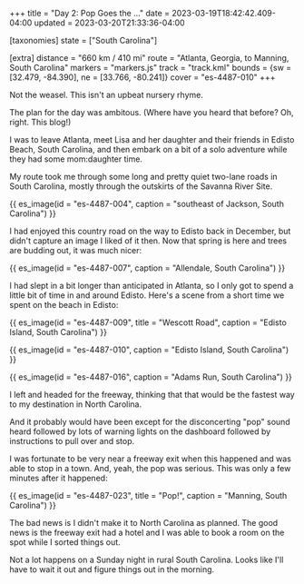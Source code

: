 +++
title = "Day 2: Pop Goes the …"
date = 2023-03-19T18:42:42.409-04:00
updated = 2023-03-20T21:33:36-04:00

[taxonomies]
state = ["South Carolina"]

[extra]
distance = "660 km / 410 mi"
route = "Atlanta, Georgia, to Manning, South Carolina"
markers = "markers.js"
track = "track.kml"
bounds = {sw = [32.479, -84.390], ne = [33.766, -80.241]}
cover = "es-4487-010"
+++

Not the weasel. This isn't an upbeat nursery rhyme.

<!-- more -->

The plan for the day was ambitous. (Where have you heard that before? Oh, right. This blog!)

I was to leave Atlanta, meet Lisa and her daughter and their friends in Edisto Beach, South Carolina, and then embark on a bit of a solo adventure while they had some mom:daughter time.

My route took me through some long and pretty quiet two-lane roads in South Carolina, mostly through the outskirts of the Savanna River Site.

{{ es_image(id = "es-4487-004", caption = "southeast of Jackson, South Carolina") }}

I had enjoyed this country road on the way to Edisto back in December, but didn't capture an image I liked of it then. Now that spring is here and trees are budding out, it was much nicer:

{{ es_image(id = "es-4487-007", caption = "Allendale, South Carolina") }}

I had slept in a bit longer than anticipated in Atlanta, so I only got to spend a little bit of time in and around Edisto. Here's a scene from a short time we spent on the beach in Edisto:

{{ es_image(id = "es-4487-009", title = "Wescott Road", caption = "Edisto Island, South Carolina") }}

{{ es_image(id = "es-4487-010", caption = "Edisto Island, South Carolina") }}

{{ es_image(id = "es-4487-016", caption = "Adams Run, South Carolina") }}

I left and headed for the freeway, thinking that that would be the fastest way to my destination in North Carolina.

And it probably would have been except for the disconcerting "pop" sound heard followed by lots of warning lights on the dashboard followed by instructions to pull over and stop.

I was fortunate to be very near a freeway exit when this happened and was able to stop in a town. And, yeah, the pop was serious. This was only a few minutes after it happened:

{{ es_image(id = "es-4487-023", title = "Pop!", caption = "Manning, South Carolina") }}

The bad news is I didn't make it to North Carolina as planned. The good news is the freeway exit had a hotel and I was able to book a room on the spot while I sorted things out.

Not a lot happens on a Sunday night in rural South Carolina. Looks like I'll have to wait it out and figure things out in the morning.
